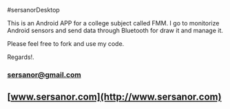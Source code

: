 #sersanorDesktop

This is an Android APP for a college subject called FMM. I go to monitorize Android sensors and send data through Bluetooth for draw it and manage it.

Please feel free to fork and use my code.

Regards!.

### sersanor@gmail.com
## [www.sersanor.com](http://www.sersanor.com)
